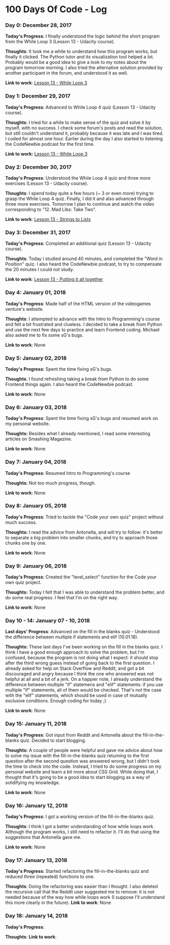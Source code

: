 # 100 Days Of Code - Log

### Day 0: December 28, 2017

**Today's Progress**: I finally understood the logic behind the short program from the While Loop 3 (Lesson 13 - Udacity course).

**Thoughts**: It took me a while to understand how this program works, but finally it clicked. The Python tutor and its visualization tool helped a lot. Probably would be a good idea to give a look to my notes about the program tomorrow morning. I also tried the alternative solution provided by another participant in the forum, and understood it as well.

**Link to work**: [Lesson 13 - While Loop 3](https://goo.gl/EryJKy)

### Day 1: December 29, 2017

**Today's Progress**: Advanced to While Loop 4 quiz (Lesson 13 - Udacity course).

**Thoughts**: I tried for a while to make sense of the quiz and solve it by myself, with no success. I check some forum's posts and read the solution, but still couldn't understand it, probably because it was late and I was tired. I coded for almost one hour. Earlier during the day I also started to listening the CodeNewbie podcast for the first time.

**Link to work:** [Lesson 13 - While Loop 3](https://goo.gl/UhYRfj)

### Day 2: December 30, 2017

**Today's Progress**: Understood the While Loop 4 quiz and three more exercises (Lesson 13 - Udacity course).

**Thoughts**: I spend today quite a few hours (~ 3 or even more) trying to grasp the While Loop 4 quiz. Finally, I did it and also advanced through three more exercises. Tomorrow I plan to continue and watch the video corresponding to "12. Mad Libs: Take Two". 

**Link to work**: [Lesson 13 - Strings to Lists](https://goo.gl/74ijgT)

### Day 3: December 31, 2017

**Today's Progress**: Completed an additional quiz (Lesson 13 - Udacity course).

**Thoughts**: Today I studied around 40 minutes, and completed the "Word in Position" quiz. I also heard the CodeNewbie podcast, to try to compensate the 20 minutes I could not study.

**Link to work**: [Lesson 13 - Putting it all together](https://goo.gl/i74Vqf)

### Day 4: January 01, 2018

**Today's Progress**: Made half of the HTML version of the videogames venture's website.

**Thoughts**: I attempted to advance with the Intro to Programming's course and felt a bit frustrated and clueless. I decided to take a break from Python and use the next few days to practice and learn Frontend coding. Michael also asked me to fix some sG's bugs.

**Link to work**: None

### Day 5: January 02, 2018

**Today's Progress**: Spent the time fixing sG's bugs.

**Thoughts**: I found refreshing taking a break from Python to do some Frontend things again. I also heard the CodeNewbie podcast.

**Link to work**: None

### Day 6: January 03, 2018

**Today's Progress**: Spent the time fixing sG's bugs and resumed work on my personal website.

**Thoughts:** Besides what I already mentioned, I read some interesting articles on Smashing Magazine.

**Link to work**: None


### Day 7: January 04, 2018

**Today's Progress**: Resumed Intro to Programming's course

**Thoughts:** Not too much progress, though.

**Link to work**: None

### Day 8: January 05, 2018

**Today's Progress**: Tried to tackle the "Code your own quiz" project without much success.

**Thoughts:** I read the advice from Antonella, and will try to follow: it's better to separate a big problem into smaller chunks, and try to approach those chunks one by one.

**Link to work**: None

### Day 9: January 06, 2018

**Today's Progress**: Created the "level_select" function for the Code your own quiz project.

**Thoughts:** Today I felt that I was able to understand the problem better, and do some real progress. I feel that I'm on the right way.

**Link to work**: None

### Day 10 - 14: January 07 - 10, 2018

**Last days' Progress**: Advanced on the fill in the blanks quiz - Understood the difference between multiple if statements and elif (10.01.18).

**Thoughts:** These last days I've been working on the fill in the blanks quiz. I think I have a good enough approach to solve the problem, but I'm confused, because the program is not doing what I expect: it should stop after the third wrong guess instead of going back to the first question. I already asked for help on Stack Overflow and Reddit, and got a bit discouraged and angry because I think the one who answered was not helpful at all and a bit of a jerk. On a happier note, I already understand the difference between multiple "if" statemens and "elif" statements: if you use multiple "if" statements, all of them would be checked. That's not the case with the "elif" statements, which should be used in case of mutually exclusive conditions. Enough coding for today ;)

**Link to work**: None

### Day 15: January 11, 2018

**Today's Progress**: Got input from Reddit and Antonella about the fill-in-the-blanks quiz. Decided to start blogging.

**Thoughts:** A couple of people were helpful and gave me advice about how to solve my issue with the fill-in-the-blanks quiz returning to the first question after the second question was answered wrong, but I didn't took the time to check into the code. Instead, I tried to do some progress on my personal website and learn a bit more about CSS Grid. While doing that, I thought that it's going to be a good idea to start blogging as a way of solidifying my knowledge.

**Link to work**: None

### Day 16: January 12, 2018

**Today's Progress**: I got a working version of the fill-in-the-blanks quiz.

**Thoughts**: I think I got a better understanding of how while loops work. Although the program works, I still need to refactor it. I'll do that using the suggestions that Antonella gave me.

**Link to work**: None

### Day 17: January 13, 2018

**Today's Progress**: Started refactoring the fill-in-the-blanks quiz and reduced three (repeated) functions to one.

**Thoughts**: Doing the refactoring was easier than I thought. I also deleted the recursive call that the Reddit user suggested me to remove: it is not needed because of the way how while loops work (I suppose I'll understand this more clearly in the future).
**Link to work**: None

### Day 18: January 14, 2018

**Today's Progress**: 

**Thoughts**: 
**Link to work**: 
